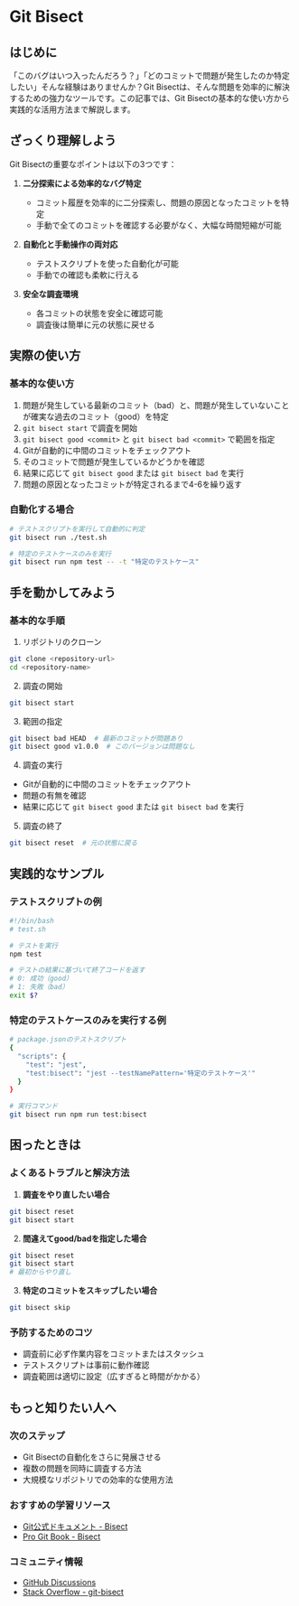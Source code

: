 # Git Bisect

## はじめに

「このバグはいつ入ったんだろう？」「どのコミットで問題が発生したのか特定したい」そんな経験はありませんか？Git Bisectは、そんな問題を効率的に解決するための強力なツールです。この記事では、Git Bisectの基本的な使い方から実践的な活用方法まで解説します。

## ざっくり理解しよう

Git Bisectの重要なポイントは以下の3つです：

1. **二分探索による効率的なバグ特定**
   - コミット履歴を効率的に二分探索し、問題の原因となったコミットを特定
   - 手動で全てのコミットを確認する必要がなく、大幅な時間短縮が可能

2. **自動化と手動操作の両対応**
   - テストスクリプトを使った自動化が可能
   - 手動での確認も柔軟に行える

3. **安全な調査環境**
   - 各コミットの状態を安全に確認可能
   - 調査後は簡単に元の状態に戻せる

## 実際の使い方

### 基本的な使い方

1. 問題が発生している最新のコミット（bad）と、問題が発生していないことが確実な過去のコミット（good）を特定
2. `git bisect start` で調査を開始
3. `git bisect good <commit>` と `git bisect bad <commit>` で範囲を指定
4. Gitが自動的に中間のコミットをチェックアウト
5. そのコミットで問題が発生しているかどうかを確認
6. 結果に応じて `git bisect good` または `git bisect bad` を実行
7. 問題の原因となったコミットが特定されるまで4-6を繰り返す

### 自動化する場合

```bash
# テストスクリプトを実行して自動的に判定
git bisect run ./test.sh

# 特定のテストケースのみを実行
git bisect run npm test -- -t "特定のテストケース"
```

## 手を動かしてみよう

### 基本的な手順

1. リポジトリのクローン
```bash
git clone <repository-url>
cd <repository-name>
```

2. 調査の開始
```bash
git bisect start
```

3. 範囲の指定
```bash
git bisect bad HEAD  # 最新のコミットが問題あり
git bisect good v1.0.0  # このバージョンは問題なし
```

4. 調査の実行
- Gitが自動的に中間のコミットをチェックアウト
- 問題の有無を確認
- 結果に応じて `git bisect good` または `git bisect bad` を実行

5. 調査の終了
```bash
git bisect reset  # 元の状態に戻る
```

## 実践的なサンプル

### テストスクリプトの例

```bash
#!/bin/bash
# test.sh

# テストを実行
npm test

# テストの結果に基づいて終了コードを返す
# 0: 成功（good）
# 1: 失敗（bad）
exit $?
```

### 特定のテストケースのみを実行する例

```bash
# package.jsonのテストスクリプト
{
  "scripts": {
    "test": "jest",
    "test:bisect": "jest --testNamePattern='特定のテストケース'"
  }
}

# 実行コマンド
git bisect run npm run test:bisect
```

## 困ったときは

### よくあるトラブルと解決方法

1. **調査をやり直したい場合**
```bash
git bisect reset
git bisect start
```

2. **間違えてgood/badを指定した場合**
```bash
git bisect reset
git bisect start
# 最初からやり直し
```

3. **特定のコミットをスキップしたい場合**
```bash
git bisect skip
```

### 予防するためのコツ

- 調査前に必ず作業内容をコミットまたはスタッシュ
- テストスクリプトは事前に動作確認
- 調査範囲は適切に設定（広すぎると時間がかかる）

## もっと知りたい人へ

### 次のステップ

- Git Bisectの自動化をさらに発展させる
- 複数の問題を同時に調査する方法
- 大規模なリポジトリでの効率的な使用方法

### おすすめの学習リソース

- [Git公式ドキュメント - Bisect](https://git-scm.com/docs/git-bisect)
- [Pro Git Book - Bisect](https://git-scm.com/book/ja/v2/Git-%E3%81%AE%E3%83%84%E3%83%BC%E3%83%AB-%E3%83%87%E3%83%90%E3%83%83%E3%82%AE%E3%83%B3%E3%82%B0%E3%81%A8%E3%83%93%E3%82%B8%E3%82%A7%E3%82%AF%E3%83%88)

### コミュニティ情報

- [GitHub Discussions](https://github.com/git/git/discussions)
- [Stack Overflow - git-bisect](https://stackoverflow.com/questions/tagged/git-bisect)
